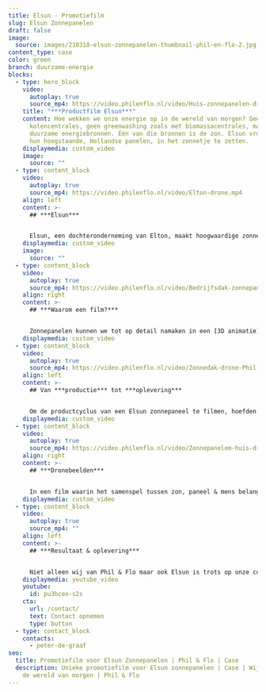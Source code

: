 ```yaml
---
title: Elsun - Promotiefilm
slug: Elsun Zonnepanelen
draft: false
image:
  source: images/210318-elsun-zonnepanelen-thumbnail-phil-en-flo-2.jpg
content_type: case
color: green
branch: duurzame-energie
blocks:
  - type: hero_block
    video:
      autoplay: true
      source_mp4: https://video.philenflo.nl/video/Huis-zonnepanelen-drone-shot.mp4
    title: "***Productfilm Elsun***"
    content: Hoe wekken we onze energie op in de wereld van morgen? Geen
      kolencentrales, geen greenwashing zoals met biomassacentrales, maar échte
      duurzame energiebronnen. Één van die bronnen is de zon. Elsun vroeg ons om
      hun hoogstaande, Hollandse panelen, in het zonnetje te zetten.
    displaymedia: custom_video
    image:
      source: ""
  - type: content_block
    video:
      autoplay: true
      source_mp4: https://video.philenflo.nl/video/Elton-drone.mp4
    align: left
    content: >-
      ## ***Elsun***


      Elsun, een dochteronderneming van Elton, maakt hoogwaardige zonnepanelen. Het unieke aan Elsun is dat de productie niet wordt uitbesteed, maar binnenshuis, in Nederland plaats vindt. Dit betekent een perfecte kwaliteitscontrole op een écht Nederlands topproduct.
    displaymedia: custom_video
    image:
      source: ""
  - type: content_block
    video:
      autoplay: true
      source_mp4: https://video.philenflo.nl/video/Bedrijfsdak-zonnepanelen-drone.mp4
    align: right
    content: >-
      ## ***Waarom een film?***


      Zonnepanelen kunnen we tot op detail namaken in een [3D animatie](https://www.philenflo.nl/3-d-animatie-laten-maken/). We kunnen zelfs een hele stad met zonnepanelen [animeren](https://www.philenflo.nl/oplossingen/animatie-laten-maken/). Maar als een product zich zo goed leent voor een film, dan is het zonde om niet de reflectie van een Drentse lentezon op een zonnepaneel te komen filmen. De hoeveelheid details, niet zo zeer in de techniek van een zonnepaneel, maar in de achtergrond van een filmshot dat is waardoor mensen aangegrepen worden. Iedereen houdt van de warme zon. Deze herkenbare warmte staat centraal in de film.
    displaymedia: custom_video
  - type: content_block
    video:
      autoplay: true
      source_mp4: https://video.philenflo.nl/video/Zonnedak-drone-Phil-en-Flo.mp4
    align: left
    content: >-
      ## Van ***productie*** tot ***oplevering***


      Om de productcyclus van een Elsun zonnepaneel te filmen, hoefden we geen lange reizen te maken. Alles was te vinden in het prachtige Drentse Roden. Hier vindt de productie plaats van de Elsun zonnepanelen. Vervolgens hoef je maar één trap op, naar het dak, om te zien hoe Elsun 100% CO2 neutraal kan produceren. Een zee aan zonnepanelen bedekken het dak. Maar ook op het dak van museum Kinderwereld in het centrum van Roden, straalt de zon op de panelen van Elsun. Overal in het dorp zie je het succes van Elsun terug.
    displaymedia: custom_video
  - type: content_block
    video:
      autoplay: true
      source_mp4: https://video.philenflo.nl/video/Zonnepanelem-huis-droneshot.mp4
    align: right
    content: >-
      ## ***Dronebeelden***


      In een film waarin het samenspel tussen zon, paneel & mens belangrijk is, maken we slim gebruik van 4k dronebeelden afgewisseld met beelden op de grond. Zo kunnen we niet alleen elk detail in de productie weergeven, maar ook prachtige totaalshots maken van daken vol glinsterende zonnepanelen.
    displaymedia: custom_video
  - type: content_block
    video:
      autoplay: true
      source_mp4: ""
    align: left
    content: >-
      ## ***Resultaat & oplevering***


      Niet alleen wij van Phil & Flo maar ook Elsun is trots op onze coproductie. Een nauwe samenwerking geeft het mooiste resultaat en dat blijkt ook weer in dit project. De [promotiefilm](https://www.philenflo.nl/productfilm/) voor Elsun is opgeleverd inclusief ondertiteling, en een vijftal social media teasers. Deze teasers helpen onder andere om gefaseerd de content uit te rollen op social media en hiermee de impact van de film te vergroten. Op naar de wereld van morgen!
    displaymedia: youtube_video
    youtube:
      id: pu3hceo-s2s
    cta:
      url: /contact/
      text: Contact opnemen
      type: button
  - type: contact_block
    contacts:
      - peter-de-graaf
seo:
  title: Promotiefilm voor Elsun Zonnepanelen | Phil & Flo | Case
  description: Unieke promotiefilm voor Elsun zonnepanelen | Case | Wij verbeelden
    de wereld van morgen | Phil & Flo
---
```

